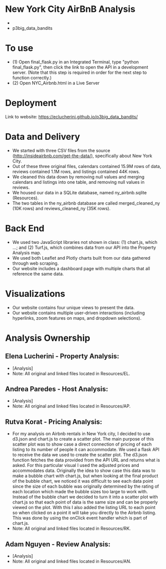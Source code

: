 # New York City AirBnB Analysis
-
- p3big_data_bandits

# To use
- (1) Open final_flask.py in an Integrated Terminal, type "python final_flask.py", then click the link to open the API in a development server. (Note that this step is required in order for the next step to function correctly.)
- (2) Open NYC_Airbnb.html in a Live Server

# Deployment
Link to website: https://eclucherini.github.io/p3big_data_bandits/

# Data and Delivery
- We started with three CSV files from the source (http://insideairbnb.com/get-the-data/), specifically about New York City.
- Out of these three original files, calendars contained 15.9M rows of data, reviews contained 1.1M rows, and listings contained 44K rows.
- We cleaned this data down by removing null values and merging calendars and listings into one table, and removing null values in reviews. 
- We housed our data in a SQLite database, named ny_airbnb.sqlite (Resources).
- The two tables in the ny_airbnb database are called merged_cleaned_ny (10K rows) and reviews_cleaned_ny (35K rows).

# Back End
- We used two JavaScript libraries not shown in class: (1) chart.js, which ...; and (2) Turf.js, which combines data from our API into the Property Analysis map.
- We used both Leaflet and Plotly charts built from our data gathered through web scraping.
- Our website includes a dashboard page with multiple charts that all reference the same data.

# Visualizations 
- Our website contains four unique views to present the data. 
- Our website contains multiple user-driven interactions (including hyperlinks, zoom features on maps, and dropdown selections). 

# Analysis Ownership
Elena Lucherini - Property Analysis:
- 
- [Analysis]
- Note: All original and linked files located in Resources/EL.

Andrea Paredes - Host Analysis:
- 
- [Analysis]
- Note: All original and linked files located in Resources/AP.

Rutva Korat - Pricing Analysis:
- 
- For my analysis on Airbnb rentals in New York city, I decided to use d3.json and chart.js to create a scatter plot. The main purpose of this scatter plot was to show case a direct connection of pricing of each listing to its number of people it can accommodate. We used a flask API to receive the data we used to create the scatter plot. The d3.json function fetches the data provided from the API URL and returns what is asked. For this particular visual I used the adjusted prices and accommodates data. Originally the idea to show case this data was to make a bubble chart with chart.js, but when looking at the final product of the bubble chart, we noticed it was difficult to see each data point since the size of each bubble was originally determined by the rating of each location which made the bubble sizes too large to work with. Instead of the bubble chart we decided to turn it into a scatter plot with chart.js so that each point of data is the same size and can be properly viewed on the plot. With this I also added the listing URL to each point so when clicked on a point it will take you directly to the Airbnb listing.
This was done by using the onClick event handler which is part of chart.js.
- Note: All original and linked files located in Resources/RK.

Adam Nguyen - Review Analysis: 
-
- [Analysis]
- Note: All original and linked files located in Resources/AN. 
